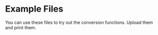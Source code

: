 Example Files
=============

You can use these files to try out the conversion functions.
Upload them and print them.
